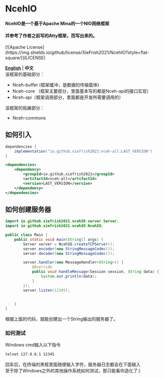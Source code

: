 # NcehIO

<h4>NcehIO是一个基于Apache Mina的一个NIO网络框架</h4>
<h4>并参考了作者之前写的Atty框架，而写出来的。</h4>
[![Apache License](https://img.shields.io/github/license/XieFrish2021/NcehIO?style=flat-square/)](LICENSE)

**[English](./README_EN.md)** | **中文**\
该框架的基础部分：
 - Nceh-buffer (框架缓冲，是数据的传输载体)
 - Nceh-core （框架主要部分，里面基本写的都是Nceh-api的接口实现）
 - Nceh-api（框架调用部分，里面都是开发所需要调用的）

该框架的拓展部分：
 - Nceh-commons

## 如何引入
```gradle
dependencies {
    implementation("io.github.xiefrish2021:nceh-all:LAST_VERSION")
}
```

```xml
<dependencies>
    <dependency>
        <groupId>io.github.xiefrish2021</groupId>
        <artifactId>nceh-all</artifactId>
        <version>LAST_VERSION</version>
    </dependency>
</dependencies>
```

## 如何创建服务器
```java
import io.github.xiefrish2021.ncehIO.server.Server;
import io.github.xiefrish2021.ncehIO.NcehIO;

public class Main {
    public static void main(String[] args) {
        Server server = NcehIO.createTCPServer();
        server.encoder(new StringMessageCodec());
        server.decoder(new StringMessageCodec());

        server.handler(new MessageHandler<String>() {
            @Override
            public void handleMessage(Session session, String data) {
                System.out.println(data);
            }
        });
        server.listen(12345);
        
        
    }
}
```
根据上面的代码，就能创建出一个String输出的服务器了。

### 如何测试
Windows cmd输入以下指令
```bash
telnet 127.0.0.1 12345
```
回车后，在终端的黑框里面随便输入字符，服务器日志都会在下面输入\
至于除了Windows之外的其他操作系统如何测试，那只能看你造化了:)
